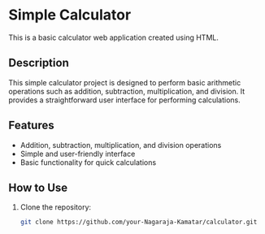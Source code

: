 # Simple Calculator

This is a basic calculator web application created using HTML.

## Description

This simple calculator project is designed to perform basic arithmetic operations such as addition, subtraction, multiplication, and division. It provides a straightforward user interface for performing calculations.

## Features

- Addition, subtraction, multiplication, and division operations
- Simple and user-friendly interface
- Basic functionality for quick calculations

## How to Use

1. Clone the repository:

   ```bash
   git clone https://github.com/your-Nagaraja-Kamatar/calculator.git

